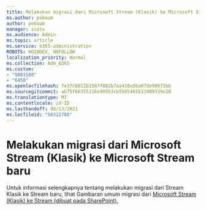 ```yaml
---
title: Melakukan migrasi dari Microsoft Stream (Klasik) ke Microsoft Stream baru
ms.author: pebaum
author: pebaum
manager: scotv
ms.audience: Admin
ms.topic: article
ms.service: o365-administration
ROBOTS: NOINDEX, NOFOLLOW
localization_priority: Normal
ms.collection: Adm_O365
ms.custom:
- "9001508"
- "6450"
ms.openlocfilehash: fe37c6012b1587f802b7aa410a5ba07de90673bb
ms.sourcegitcommit: ab75f66355116e995b3cb5505465b31989339e28
ms.translationtype: MT
ms.contentlocale: id-ID
ms.lasthandoff: 08/13/2021
ms.locfileid: "58322788"
---
```

# <a name="migrate-from-microsoft-stream-classic-to-the-new-microsoft-stream"></a>Melakukan migrasi dari Microsoft Stream (Klasik) ke Microsoft Stream baru

Untuk informasi selengkapnya tentang melakukan migrasi dari Stream Klasik ke Stream baru, lihat Gambaran umum migrasi dari [Microsoft Stream (Klasik) ke Stream (dibuat pada SharePoint).](https://docs.microsoft.com/stream/streamnew/stream-classic-to-new-migration-overview)